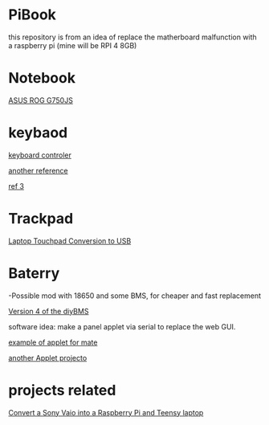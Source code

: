 # PiBook

this repository is from an idea of replace the matherboard malfunction with a raspberry pi (mine will be RPI 4 8GB)

# Notebook
[ASUS ROG G750JS](https://www.asus.com/us/ROG-Republic-Of-Gamers/ROG-G750JS/)

# keybaod
[keyboard controler](https://www.instructables.com/How-to-Make-a-USB-Laptop-Keyboard-Controller/)

[another reference](https://www.hackster.io/frank-adams/laptop-keyboard-conversion-to-usb-0771f1)

[ref 3](https://www.ti.com/tool/TIDM-KEYBOARD)


# Trackpad
[Laptop Touchpad Conversion to USB](https://www.hackster.io/frank-adams/laptop-touchpad-conversion-to-usb-d70519)

# Baterry
-Possible mod with 18650 and some BMS, for cheaper and fast replacement

[Version 4 of the diyBMS](https://github.com/stuartpittaway/diyBMSv4)

software idea:
make a panel applet via serial to replace the web GUI.

[example of applet for mate](https://github.com/furas/mate-python-applets)

[another Applet projecto](https://ubuntu-mate.community/t/my-first-panel-applet/19769)
# projects related

[Convert a Sony Vaio into a Raspberry Pi and Teensy laptop](https://github.com/thedalles77/Pi_Teensy_Laptop/)
